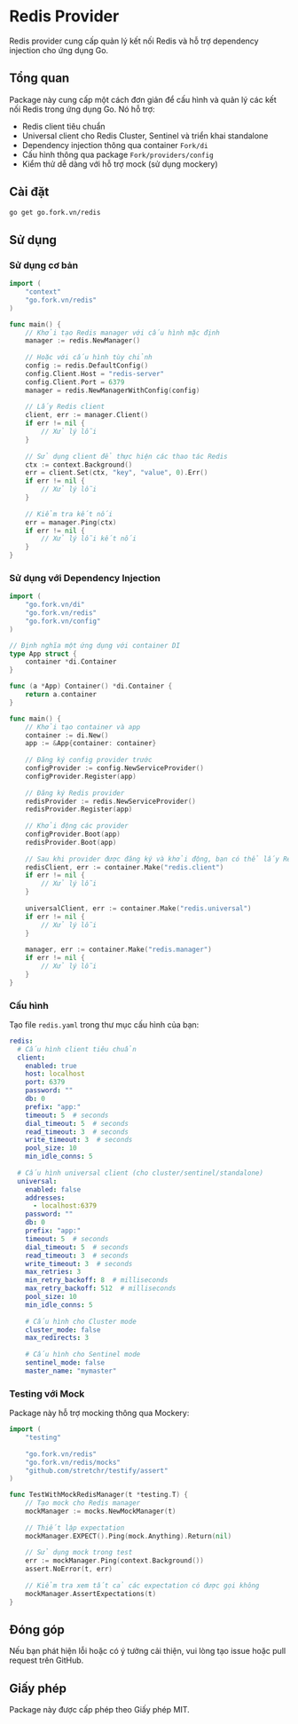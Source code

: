 # Redis Provider

Redis provider cung cấp quản lý kết nối Redis và hỗ trợ dependency injection cho ứng dụng Go.

## Tổng quan

Package này cung cấp một cách đơn giản để cấu hình và quản lý các kết nối Redis trong ứng dụng Go. Nó hỗ trợ:

- Redis client tiêu chuẩn
- Universal client cho Redis Cluster, Sentinel và triển khai standalone
- Dependency injection thông qua container `Fork/di`
- Cấu hình thông qua package `Fork/providers/config`
- Kiểm thử dễ dàng với hỗ trợ mock (sử dụng mockery)

## Cài đặt

```bash
go get go.fork.vn/redis
```

## Sử dụng

### Sử dụng cơ bản

```go
import (
    "context"
    "go.fork.vn/redis"
)

func main() {
    // Khởi tạo Redis manager với cấu hình mặc định
    manager := redis.NewManager()
    
    // Hoặc với cấu hình tùy chỉnh
    config := redis.DefaultConfig()
    config.Client.Host = "redis-server"
    config.Client.Port = 6379
    manager = redis.NewManagerWithConfig(config)
    
    // Lấy Redis client
    client, err := manager.Client()
    if err != nil {
        // Xử lý lỗi
    }
    
    // Sử dụng client để thực hiện các thao tác Redis
    ctx := context.Background()
    err = client.Set(ctx, "key", "value", 0).Err()
    if err != nil {
        // Xử lý lỗi
    }
    
    // Kiểm tra kết nối
    err = manager.Ping(ctx)
    if err != nil {
        // Xử lý lỗi kết nối
    }
}
```

### Sử dụng với Dependency Injection

```go
import (
    "go.fork.vn/di"
    "go.fork.vn/redis"
    "go.fork.vn/config"
)

// Định nghĩa một ứng dụng với container DI
type App struct {
    container *di.Container
}

func (a *App) Container() *di.Container {
    return a.container
}

func main() {
    // Khởi tạo container và app
    container := di.New()
    app := &App{container: container}
    
    // Đăng ký config provider trước
    configProvider := config.NewServiceProvider()
    configProvider.Register(app)
    
    // Đăng ký Redis provider
    redisProvider := redis.NewServiceProvider()
    redisProvider.Register(app)
    
    // Khởi động các provider
    configProvider.Boot(app)
    redisProvider.Boot(app)
    
    // Sau khi provider được đăng ký và khởi động, bạn có thể lấy Redis client:
    redisClient, err := container.Make("redis.client")
    if err != nil {
        // Xử lý lỗi
    }
    
    universalClient, err := container.Make("redis.universal")
    if err != nil {
        // Xử lý lỗi
    }
    
    manager, err := container.Make("redis.manager")
    if err != nil {
        // Xử lý lỗi
    }
}
```

### Cấu hình

Tạo file `redis.yaml` trong thư mục cấu hình của bạn:

```yaml
redis:
  # Cấu hình client tiêu chuẩn
  client:
    enabled: true
    host: localhost
    port: 6379
    password: ""
    db: 0
    prefix: "app:"
    timeout: 5  # seconds
    dial_timeout: 5  # seconds
    read_timeout: 3  # seconds
    write_timeout: 3  # seconds
    pool_size: 10
    min_idle_conns: 5
  
  # Cấu hình universal client (cho cluster/sentinel/standalone)
  universal:
    enabled: false
    addresses:
      - localhost:6379
    password: ""
    db: 0
    prefix: "app:"
    timeout: 5  # seconds
    dial_timeout: 5  # seconds
    read_timeout: 3  # seconds
    write_timeout: 3  # seconds
    max_retries: 3
    min_retry_backoff: 8  # milliseconds
    max_retry_backoff: 512  # milliseconds
    pool_size: 10
    min_idle_conns: 5
    
    # Cấu hình cho Cluster mode
    cluster_mode: false
    max_redirects: 3
    
    # Cấu hình cho Sentinel mode
    sentinel_mode: false
    master_name: "mymaster"
```

### Testing với Mock

Package này hỗ trợ mocking thông qua Mockery:

```go
import (
    "testing"
    
    "go.fork.vn/redis"
    "go.fork.vn/redis/mocks"
    "github.com/stretchr/testify/assert"
)

func TestWithMockRedisManager(t *testing.T) {
    // Tạo mock cho Redis manager
    mockManager := mocks.NewMockManager(t)
    
    // Thiết lập expectation
    mockManager.EXPECT().Ping(mock.Anything).Return(nil)
    
    // Sử dụng mock trong test
    err := mockManager.Ping(context.Background())
    assert.NoError(t, err)
    
    // Kiểm tra xem tất cả các expectation có được gọi không
    mockManager.AssertExpectations(t)
}
```

## Đóng góp

Nếu bạn phát hiện lỗi hoặc có ý tưởng cải thiện, vui lòng tạo issue hoặc pull request trên GitHub.

## Giấy phép

Package này được cấp phép theo Giấy phép MIT.
